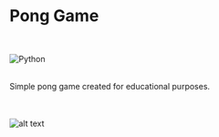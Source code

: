 # Pong Game
<br>

![Python](https://img.shields.io/badge/python-v3.6+-blue.svg)

<br>
Simple pong game created for educational purposes.<br/>
<br/>
<br/>

![alt text](https://github.com/rwedzony/pong_rafwedz/blob/master/pong_images/pong_rafwedz_demo.png) 

